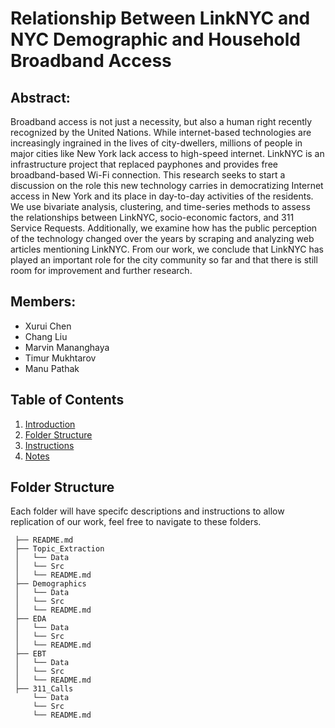 # Relationship Between LinkNYC and NYC Demographic and Household Broadband Access
## Abstract:
Broadband access is not just a necessity, but also a human right recently recognized by the United Nations. While internet-based technologies are increasingly ingrained in the lives of city-dwellers, millions of people in major cities like New York lack access to high-speed internet. LinkNYC is an infrastructure project that replaced payphones and provides free  broadband-based Wi-Fi connection. This research seeks to start a discussion on the role this new technology carries in democratizing Internet access in New York and its place in day-to-day activities of the residents. We use bivariate analysis, clustering, and time-series methods to assess the relationships between LinkNYC, socio-economic factors, and 311 Service Requests. Additionally, we examine how has the public perception of the technology changed over the years by scraping and analyzing web articles mentioning LinkNYC. From our work, we conclude that LinkNYC has played an important role for the city community so far and that there is still room for improvement and further research.  

## Members:
* Xurui Chen
* Chang Liu
* Marvin Mananghaya
* Timur Mukhtarov
* Manu Pathak

## Table of Contents
1. [Introduction](README.md#Problem)
1. [Folder Structure](README.md#Folder_Structure)
1. [Instructions](README.md#Instructions)
1. [Notes](README.md#Notes)

## Folder Structure
Each folder will have specifc descriptions and instructions to allow replication of our work, feel free to navigate to these folders.
```
 ├── README.md
 ├── Topic_Extraction
 │   └── Data
 │   └── Src
 │   └── README.md
 ├── Demographics
 │   └── Data
 │   └── Src
 │   └── README.md
 ├── EDA
 │   └── Data
 │   └── Src
 │   └── README.md
 ├── EBT
 │   └── Data
 │   └── Src
 │   └── README.md
 ├── 311_Calls
     └── Data
     └── Src
     └── README.md

```
